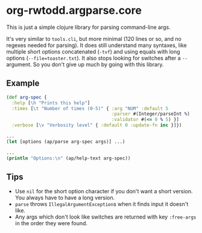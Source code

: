 # org-rwtodd.argparse.core

This is just a simple clojure library for parsing command-line args.

It's very similar to `tools.cli`, but more minimal (120 lines or so,
and no regexes needed for parsing).  It does still understand many
syntaxes, like multiple short options concatenated (`-tvf`) and using
equals with long options (`--file=toaster.txt`).  It also stops
looking for switches after a `--` argument.  So you don't give up much
by going with this library.

## Example

```clojure
(def arg-spec {
  :help [\h "Prints this help"]
  :times [\t "Number of times (0-5)" { :arg "NUM" :default 5
                                       :parser #(Integer/parseInt %)
									   :validator #(<= 0 % 5) }]
  :verbose [\v "Verbosity level" { :default 0 :update-fn inc }]})

...
(let [options (ap/parse arg-spec args)] ...)

...
(println "Options:\n" (ap/help-text arg-spec))
```

## Tips

- Use `nil` for the short option character if you don't want a short
  version.  You always have to have a long version.
- `parse` throws `IllegalArgumentException`s when it finds input it doesn't
  like.
- Any args which don't look like switches are returned with key
  `:free-args` in the order they were found.

